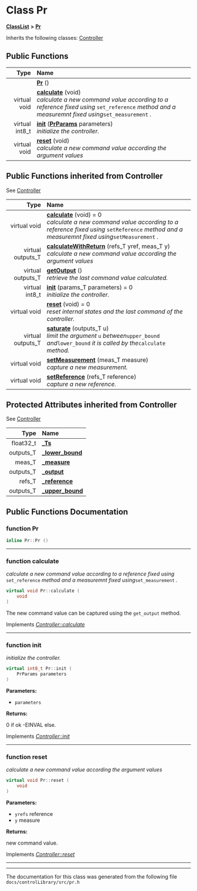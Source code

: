 

# Class Pr



[**ClassList**](annotated.md) **>** [**Pr**](classPr.md)








Inherits the following classes: [Controller](classController.md)






















































## Public Functions

| Type | Name |
| ---: | :--- |
|   | [**Pr**](#function-pr) () <br> |
| virtual void | [**calculate**](#function-calculate) (void) <br>_calculate a new command value according to a reference fixed using_ `set_reference` _method and a measuremnt fixed using_`set_measurement` _._ |
| virtual int8\_t | [**init**](#function-init) ([**PrParams**](structPrParams.md) parameters) <br>_initialize the controller._  |
| virtual void | [**reset**](#function-reset) (void) <br>_calculate a new command value according the argument values_  |


## Public Functions inherited from Controller

See [Controller](classController.md)

| Type | Name |
| ---: | :--- |
| virtual void | [**calculate**](classController.md#function-calculate) (void) = 0<br>_calculate a new command value according to a reference fixed using_ `setReference` _method and a measuremnt fixed using_`setMeasurement` _._ |
| virtual outputs\_T | [**calculateWithReturn**](classController.md#function-calculatewithreturn) (refs\_T yref, meas\_T y) <br>_calculate a new command value according the argument values_  |
| virtual outputs\_T | [**getOutput**](classController.md#function-getoutput) () <br>_retrieve the last command value calculated._  |
| virtual int8\_t | [**init**](classController.md#function-init) (params\_T parameters) = 0<br>_initialize the controller._  |
| virtual void | [**reset**](classController.md#function-reset) (void) = 0<br>_reset internal states and the last command of the controller._  |
| virtual outputs\_T | [**saturate**](classController.md#function-saturate) (outputs\_T u) <br>_limit the argument_ `u` _between_`upper_bound` _and_`lower_bound` _it is called by the_`calculate` _method._ |
| virtual void | [**setMeasurement**](classController.md#function-setmeasurement) (meas\_T measure) <br>_capture a new measurement._  |
| virtual void | [**setReference**](classController.md#function-setreference) (refs\_T reference) <br>_capture a new reference._  |
















## Protected Attributes inherited from Controller

See [Controller](classController.md)

| Type | Name |
| ---: | :--- |
|  float32\_t | [**\_Ts**](classController.md#variable-_ts)  <br> |
|  outputs\_T | [**\_lower\_bound**](classController.md#variable-_lower_bound)  <br> |
|  meas\_T | [**\_measure**](classController.md#variable-_measure)  <br> |
|  outputs\_T | [**\_output**](classController.md#variable-_output)  <br> |
|  refs\_T | [**\_reference**](classController.md#variable-_reference)  <br> |
|  outputs\_T | [**\_upper\_bound**](classController.md#variable-_upper_bound)  <br> |






































## Public Functions Documentation




### function Pr 

```C++
inline Pr::Pr () 
```




<hr>



### function calculate 

_calculate a new command value according to a reference fixed using_ `set_reference` _method and a measuremnt fixed using_`set_measurement` _._
```C++
virtual void Pr::calculate (
    void
) 
```



The new command value can be captured using the `get_output` method. 


        
Implements [*Controller::calculate*](classController.md#function-calculate)


<hr>



### function init 

_initialize the controller._ 
```C++
virtual int8_t Pr::init (
    PrParams parameters
) 
```





**Parameters:**


* `parameters` 



**Returns:**

0 if ok -EINVAL else. 





        
Implements [*Controller::init*](classController.md#function-init)


<hr>



### function reset 

_calculate a new command value according the argument values_ 
```C++
virtual void Pr::reset (
    void
) 
```





**Parameters:**


* `yrefs` reference 
* `y` measure 



**Returns:**

new command value. 





        
Implements [*Controller::reset*](classController.md#function-reset)


<hr>

------------------------------
The documentation for this class was generated from the following file `docs/controlLibrary/src/pr.h`

